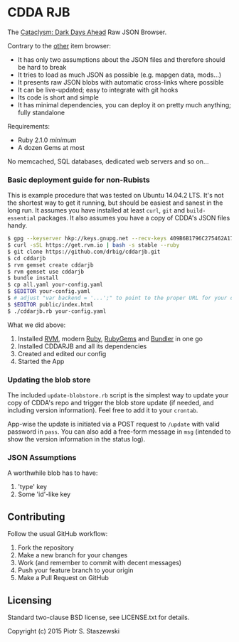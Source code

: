 # CDDA RJB

The [Cataclysm: Dark Days Ahead](http://en.cataclysmdda.com/) Raw JSON Browser.

Contrary to the [other](http://cdda-trunk.estilofusion.com/) item browser:

 - It has only two assumptions about the JSON files and therefore should be hard to break
 - It tries to load as much JSON as possible (e.g. mapgen data, mods...)
 - It presents raw JSON blobs with automatic cross-links where possible
 - It can be live-updated; easy to integrate with git hooks
 - Its code is short and simple
 - It has minimal dependencies, you can deploy it on pretty much anything; fully standalone

Requirements:

 - Ruby 2.1.0 *minimum*
 - A dozen Gems at most

No memcached, SQL databases, dedicated web servers and so on...

### Basic deployment guide for non-Rubists

This is example procedure that was tested on Ubuntu 14.04.2 LTS. It's not the shortest way to get it running, but should be easiest and sanest in the long run. It assumes you have installed at least `curl`, `git` and `build-essential` packages. It also assumes you have a copy of CDDA's JSON files handy.

```bash
$ gpg --keyserver hkp://keys.gnupg.net --recv-keys 409B6B1796C275462A1703113804BB82D39DC0E3
$ curl -sSL https://get.rvm.io | bash -s stable --ruby
$ git clone https://github.com/drbig/cddarjb.git
$ cd cddarjb
$ rvm gemset create cddarjb
$ rvm gemset use cddarjb
$ bundle install
$ cp all.yaml your-config.yaml
$ $EDITOR your-config.yaml
$ # adjust "var backend = '...';" to point to the proper URL for your deployment
$ $EDITOR public/index.html
$ ./cddarjb.rb your-config.yaml
```

What we did above:

 1. Installed [RVM](https://rvm.io/), modern [Ruby](https://www.ruby-lang.org/en/), [RubyGems](https://rubygems.org/) and [Bundler](http://bundler.io/) in one go
 2. Installed CDDARJB and all its dependencies
 3. Created and edited our config
 4. Started the App

### Updating the blob store

The included `update-blobstore.rb` script is the simplest way to update your copy of CDDA's repo and trigger the blob store update (if needed, and including version information). Feel free to add it to your `crontab`.

App-wise the update is initiated via a POST request to `/update` with valid password in `pass`. You can also add a free-form message in `msg` (intended to show the version information in the status log).

### JSON Assumptions

A worthwhile blob has to have:

 1. 'type' key
 2. Some 'id'-like key

## Contributing

Follow the usual GitHub workflow:

 1. Fork the repository
 2. Make a new branch for your changes
 3. Work (and remember to commit with decent messages)
 4. Push your feature branch to your origin
 5. Make a Pull Request on GitHub

## Licensing

Standard two-clause BSD license, see LICENSE.txt for details.

Copyright (c) 2015 Piotr S. Staszewski
